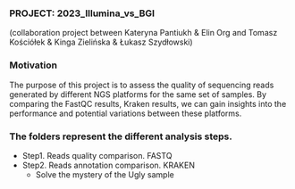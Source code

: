 ### PROJECT: 2023_Illumina_vs_BGI
(collaboration project between Kateryna Pantiukh & Elin Org and Tomasz Kościółek & Kinga Zielińska & Łukasz Szydłowski)

### Motivation

The purpose of this project is to assess the quality of sequencing reads generated by different NGS platforms for the same set of samples. By comparing the FastQC results, Kraken results, we can gain insights into the performance and potential variations between these platforms.

### The folders represent the different analysis steps.
- Step1. Reads quality comparison. FASTQ
- Step2. Reads annotation comparison. KRAKEN
  - Solve the mystery of the Ugly sample
